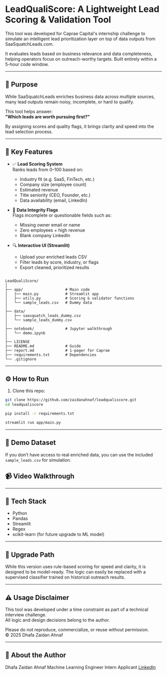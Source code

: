 # LeadQualiScore: A Lightweight Lead Scoring & Validation Tool

This tool was developed for Caprae Capital's internship challenge to simulate an intelligent lead prioritization layer on top of data outputs from SaaSquatchLeads.com. 

It evaluates leads based on business relevance and data completeness, helping operators focus on outreach-worthy targets. Built entirely within a 5-hour code window.

---

## 🚀 Purpose

While SaaSquatchLeads enriches business data across multiple sources, many lead outputs remain noisy, incomplete, or hard to qualify. 

This tool helps answer:  
**"Which leads are worth pursuing first?"**

By assigning scores and quality flags, it brings clarity and speed into the lead selection process.

---

## 🧠 Key Features

- ✅ **Lead Scoring System**  
  Ranks leads from 0–100 based on:
  - Industry fit (e.g. SaaS, FinTech, etc.)
  - Company size (employee count)
  - Estimated revenue
  - Title seniority (CEO, Founder, etc.)
  - Data availability (email, LinkedIn)

- 🛑 **Data Integrity Flags**  
  Flags incomplete or questionable fields such as:
  - Missing owner email or name
  - Zero employees + high revenue
  - Blank company LinkedIn

- 🔍 **Interactive UI (Streamlit)**  
  - Upload your enriched leads CSV
  - Filter leads by score, industry, or flags
  - Export cleaned, prioritized results

```

LeadQualiScore/
│
├── app/                   # Main code
│   ├── main.py            # Streamlit app
│   ├── utils.py           # Scoring & validator functions
│   └── sample_leads.csv   # Dummy data
│
├── data/
│   ├── saasquatch_leads_dummy.csv
│   └── sample_leads_dummy.csv
│ 
├── notebook/              # Jupyter walkthrough
│   └── demo.ipynb
│
├── LICENSE
├── README.md              # Guide
├── report.md              # 1-pager for Caprae
├── requirements.txt       # Dependencies
└── .gitignore

```

---

## ⚙️ How to Run

1. Clone this repo:
```bash
git clone https://github.com/zaidanahnaf/leadqualiscore.git
cd leadqualiscore

pip install -r requirements.txt

streamlit run app/main.py
```

---

## 🧪 Demo Dataset
If you don’t have access to real enriched data, you can use the included `sample_leads.csv` for simulation.

## 📹 Video Walkthrough
[]()

---

## 🧠 Tech Stack
- Python
- Pandas
- Streamlit
- Regex
- scikit-learn (for future upgrade to ML model)

---

## 🔄 Upgrade Path
While this version uses rule-based scoring for speed and clarity, it is designed to be model-ready. The logic can easily be replaced with a supervised classifier trained on historical outreach results.

---

## ⚠️ Usage Disclaimer

This tool was developed under a time constraint as part of a technical interview challenge.  
All logic and design decisions belong to the author.

Please do not reproduce, commercialize, or reuse without permission.  
© 2025 Dhafa Zaidan Ahnaf

---

## 🙋 About the Author
Dhafa Zaidan Ahnaf
Machine Learning Engineer Intern Applicant
[LinkedIn](https://www.linkedin.com/in/dhafazaidan/)
